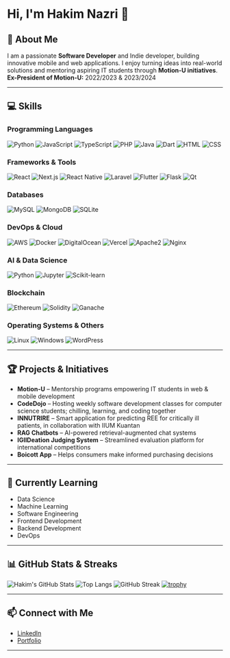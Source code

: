 # Hi, I'm Hakim Nazri 👋

## 🚀 About Me
I am a passionate **Software Developer** and Indie developer, building innovative mobile and web applications. I enjoy turning ideas into real-world solutions and mentoring aspiring IT students through **Motion-U initiatives**.  
**Ex-President of Motion-U:** 2022/2023 & 2023/2024

---

## 💻 Skills

### Programming Languages
![Python](https://img.shields.io/badge/Python-3776AB?style=for-the-badge&logo=python&logoColor=white)
![JavaScript](https://img.shields.io/badge/JavaScript-F7DF1E?style=for-the-badge&logo=javascript&logoColor=black)
![TypeScript](https://img.shields.io/badge/TypeScript-3178C6?style=for-the-badge&logo=typescript&logoColor=white)
![PHP](https://img.shields.io/badge/PHP-777BB4?style=for-the-badge&logo=php&logoColor=white)
![Java](https://img.shields.io/badge/Java-007396?style=for-the-badge&logo=java&logoColor=white)
![Dart](https://img.shields.io/badge/Dart-0175C2?style=for-the-badge&logo=dart&logoColor=white)
![HTML](https://img.shields.io/badge/HTML-E34F26?style=for-the-badge&logo=html5&logoColor=white)
![CSS](https://img.shields.io/badge/CSS-1572B6?style=for-the-badge&logo=css3&logoColor=white)

### Frameworks & Tools
![React](https://img.shields.io/badge/React-20232A?style=for-the-badge&logo=react&logoColor=61DAFB)
![Next.js](https://img.shields.io/badge/Next.js-000000?style=for-the-badge&logo=nextdotjs&logoColor=white)
![React Native](https://img.shields.io/badge/React_Native-20232A?style=for-the-badge&logo=react&logoColor=61DAFB)
![Laravel](https://img.shields.io/badge/Laravel-FF2D20?style=for-the-badge&logo=laravel&logoColor=white)
![Flutter](https://img.shields.io/badge/Flutter-02569B?style=for-the-badge&logo=flutter&logoColor=white)
![Flask](https://img.shields.io/badge/Flask-000000?style=for-the-badge&logo=flask&logoColor=white)
![Qt](https://img.shields.io/badge/Qt-41CD52?style=for-the-badge&logo=qt&logoColor=white)

### Databases
![MySQL](https://img.shields.io/badge/MySQL-4479A1?style=for-the-badge&logo=mysql&logoColor=white)
![MongoDB](https://img.shields.io/badge/MongoDB-47A248?style=for-the-badge&logo=mongodb&logoColor=white)
![SQLite](https://img.shields.io/badge/SQLite-003B57?style=for-the-badge&logo=sqlite&logoColor=white)

### DevOps & Cloud
![AWS](https://img.shields.io/badge/AWS-232F3E?style=for-the-badge&logo=amazon-aws&logoColor=white)
![Docker](https://img.shields.io/badge/Docker-2496ED?style=for-the-badge&logo=docker&logoColor=white)
![DigitalOcean](https://img.shields.io/badge/DigitalOcean-0080FF?style=for-the-badge&logo=digitalocean&logoColor=white)
![Vercel](https://img.shields.io/badge/Vercel-000000?style=for-the-badge&logo=vercel&logoColor=white)
![Apache2](https://img.shields.io/badge/Apache2-CA1F12?style=for-the-badge&logo=apache&logoColor=white)
![Nginx](https://img.shields.io/badge/Nginx-009639?style=for-the-badge&logo=nginx&logoColor=white)

### AI & Data Science
![Python](https://img.shields.io/badge/Python-3776AB?style=for-the-badge&logo=python&logoColor=white)
![Jupyter](https://img.shields.io/badge/Jupyter-F37626?style=for-the-badge&logo=jupyter&logoColor=white)
![Scikit-learn](https://img.shields.io/badge/scikit--learn-F7931E?style=for-the-badge&logo=scikit-learn&logoColor=white)

### Blockchain
![Ethereum](https://img.shields.io/badge/Ethereum-3C3C3D?style=for-the-badge&logo=ethereum&logoColor=white)
![Solidity](https://img.shields.io/badge/Solidity-363636?style=for-the-badge&logo=solidity&logoColor=white)
![Ganache](https://img.shields.io/badge/Ganache-FF6F00?style=for-the-badge&logo=ganache&logoColor=white)

### Operating Systems & Others
![Linux](https://img.shields.io/badge/Linux-FCC624?style=for-the-badge&logo=linux&logoColor=black)
![Windows](https://img.shields.io/badge/Windows-0078D6?style=for-the-badge&logo=windows&logoColor=white)
![WordPress](https://img.shields.io/badge/WordPress-21759B?style=for-the-badge&logo=wordpress&logoColor=white)

---

## 🏆 Projects & Initiatives
- **Motion-U** – Mentorship programs empowering IT students in web & mobile development
- **CodeDojo** – Hosting weekly software development classes for computer science students; chilling, learning, and coding together  
- **INNUTRIRE** – Smart application for predicting REE for critically ill patients, in collaboration with IIUM Kuantan  
- **RAG Chatbots** – AI-powered retrieval-augmented chat systems  
- **IGIIDeation Judging System** – Streamlined evaluation platform for international competitions  
- **Boicott App** – Helps consumers make informed purchasing decisions  

---

## 🌱 Currently Learning
- Data Science  
- Machine Learning  
- Software Engineering  
- Frontend Development  
- Backend Development  
- DevOps  

---

## 📊 GitHub Stats & Streaks

![Hakim's GitHub Stats](https://github-readme-stats.vercel.app/api?username=hakimnazry24&show_icons=true&theme=radical)
![Top Langs](https://github-readme-stats.vercel.app/api/top-langs/?username=hakimnazry24&layout=compact&theme=radical)
![GitHub Streak](https://github-readme-streak-stats.herokuapp.com/?user=hakimnazry24&theme=radical)
[![trophy](https://github-profile-trophy.vercel.app/?username=hakimnazry24&theme=radical&no-frame=true&margin-w=5)](https://github.com/hakimnazry24)

---

## 📫 Connect with Me
- [LinkedIn](https://www.linkedin.com/in/your-linkedin)  
- [Portfolio](https://your-portfolio.com)  

---
